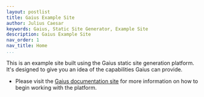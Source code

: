 ```yaml
---
layout: postlist
title: Gaius Example Site
author: Julius Caesar
keywords: Gaius, Static Site Generator, Example Site
description: Gaius Example Site
nav_order: 1
nav_title: Home
...
```


This is an example site built using the Gaius static site generation platform.  It's designed to give you an idea of the capabilities Gaius can provide.

* Please visit the [Gaius documentation site](https://gaius-dev.github.io/gaius-docs/) for more information on how to begin working with the platform.